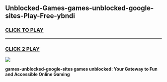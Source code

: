 
## Unblocked-Games-games-unblocked-google-sites-Play-Free-ybndi
<h3>
<a href="https://premium76.site?title=games-unblocked-google-sites&ref=19M">CLICK TO PLAY</a></h3>
<hr>

<h3>
<a href="https://premium76.site?title=games-unblocked-google-sites&ref=19M">CLICK 2 PLAY</a>
  
</h3>

<a href="https://premium76.site?title=games-unblocked-google-sites&ref=19M"><img src="https://clearcache.store/games.png"></a>


**games-unblocked-google-sites games unblocked: Your Gateway to Fun and Accessible Online Gaming**
